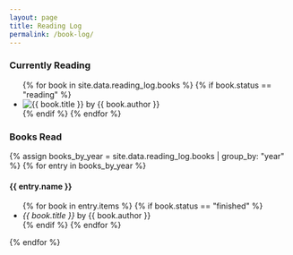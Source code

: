 ```yaml
---
layout: page
title: Reading Log
permalink: /book-log/
---
```


<div>
  <h3>Currently Reading</h3>
  <div>
    <ul class="book-grid">
      {% for book in site.data.reading_log.books %}
        {% if book.status == "reading" %}
          <li class="book-grid-item">
            <img class="book-cover" src="{{ book.cover_url }}" alt="{{ book.title }} by {{ book.author }}">
          </li>
        {% endif %}
      {% endfor %}
    </ul>
  </div>
  
  <h3>Books Read</h3>
  <div>
    {% assign books_by_year = site.data.reading_log.books | group_by: "year" %}
    {% for entry in books_by_year %}
      <h4>{{ entry.name }}</h4>
      <ul>
        {% for book in entry.items %}
          {% if book.status == "finished" %}
          <li><cite>{{ book.title }}</cite> by {{ book.author }}</li>
          {% endif %}
        {% endfor %}
      </ul>
    {% endfor %}
  </div>
</div>
